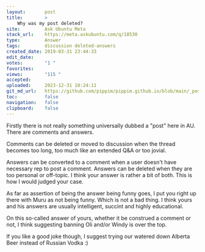 ```yaml
---
layout:       post
title:        >
    Why was my post deleted?
site:         Ask Ubuntu Meta
stack_url:    https://meta.askubuntu.com/q/18530
type:         Answer
tags:         discussion deleted-answers
created_date: 2019-03-31 23:44:33
edit_date:    
votes:        "1 "
favorites:    
views:        "115 "
accepted:     
uploaded:     2023-12-31 10:24:11
git_md_url:   https://github.com/pippim/pippim.github.io/blob/main/_posts/2019/2019-03-31-Why-was-my-post-deleted_.md
toc:          false
navigation:   false
clipboard:    false
---
```


Firstly there is not really something universally dubbed a "post" here in AU. There are comments and answers.

Comments can be deleted or moved to discussion when the thread becomes too long, too much like an extended Q&A or too jovial.

Answers can be converted to a comment when a user doesn't have necessary rep to post a comment. Answers can be deleted when they are too personal or off-topic. I think your answer is rather a bit of both. This is how I would judged your case.

As far as assertion of being the answer being funny goes, I put you right up there with Muru as not being funny. Which is not a bad thing. I think yours and his answers are usually intelligent, succint and highly educational.

On this so-called answer of yours, whether it be construed a comment or not, I think suggesting banning Oli and/or Windy is over the top.

If you like a good joke though, I suggest trying our watered down Alberta Beer instead of Russian Vodka :)
